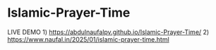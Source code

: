 # Islamic-Prayer-Time
LIVE DEMO 1) https://abdulnaufalpv.github.io/Islamic-Prayer-Time/
 2) https://www.naufal.in/2025/01/islamic-prayer-time.html
